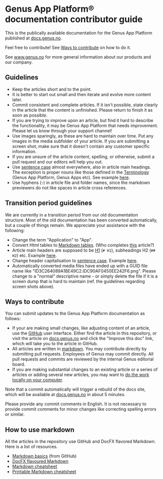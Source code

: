 # Genus App Platform&reg; documentation contributor guide
This is the publically available documentation for the Genus App Platform published at [docs.genus.no](https://docs.genus.no).

Feel free to contribute! See [Ways to contribute](#ways-to-contribute) on how to do it.

See www.genus.no for more general information about our products and our company.

## Guidelines
* Keep the articles short and to the point.
* It is better to start out small and then iterate and evolve more content later.
* Commit consistent and complete articles. If it isn't possible, state clearly in the article that the content is unfinished. Please return to finish it as soon as possible.
* If you are trying to improve upon an article, but find it hard to describe the functionality, it may be Genus App Platform that needs improvement. Please let us know through your support channel!
* Use images sparingly, as these are hard to maintain over time. Put any images in the media subfolder of your article. If you are submitting a screen shot, make sure that it doesn't contain any customer specific information.
* If you are unsure of the article content, spelling, or otherwise, submit a pull request and our editors will help you out.
* Use [sentence case](https://en.wikipedia.org/wiki/Letter_case#Case_styles) almost everywhere, also in article main headings. The exception is proper nouns like those defined in the [Terminology](terminology.md) (Genus App Platform, Genus Apps etc). See example [here](https://github.com/GenusAS/docs/blob/master/developers/installation-and-configuration/system-requirements.md).
* Use hyphens (-) in article file and folder names, since the markdown previewers do not like spaces in article cross references.

## Transition period guidelines
We are currently in a transition period from our old documentation structure. Most of the old documentation has been converted automatically, but a couple of things remain. We appreciate your assistance with the following:
* Change the term "Application" to "App".
* Convert Html tables to [Markdown tables](https://github.com/adam-p/markdown-here/wiki/Markdown-Cheatsheet#tables). (Who completes [this](developers/keyboard-shortcuts.md) article?)
* Article main headers are supposed to be [H1](https://github.com/adam-p/markdown-here/wiki/Markdown-Cheatsheet#headers) (`# H1`), subheadings H2 (`## H2`) etc. Example [here](developers/defining-an-app-model/general-settings/data-sets.md).
* Change header capitalisation to [sentence case](https://en.wikipedia.org/wiki/Letter_case#Case_styles). Example [here](developers/installation-and-configuration/system-requirements.md).
* Automatically converted media files have ended up with a GUID file name like "ID3C264089A1BE49C2.IDC90AF0450EE242F6.png". Please change to a "normal" descriptive name - or simply delete the file if it is a screen dump that is hard to maintain (ref. the guidelines regarding screen shots above).

## Ways to contribute
You can submit updates to the Genus App Platform documentation as follows:
* If your are making small changes, like adjusting content of an article, use the [GitHub](https://github.com/GenusAS/docs) user interface. Either find the article in this repository, or visit the article on [docs.genus.no](https://docs.genus.no) and click the "Improve this doc" link, which will take you to the article in GitHub.
* All articles are written in [markdown](https://en.wikipedia.org/wiki/Markdown). You may contribute directly by submitting pull requests. Employees of Genus may commit directly. All pull requests and commits are reviewed by the internal Genus editorial board.
* If you are making substantial changes to an existing article or a series of articles or adding several new articles, you may want to [do the work locally on your computer](editing-docs-locally.md).

Note that a commit automatically will trigger a rebuild of the docs site, which will be available at [docs.genus.no](https://docs.genus.no) in about 5 minutes.

Please provide any commit comments in English. It is not necessary to provide commit comments for minor changes like correcting spelling errors or similar.

## How to use markdown
All the articles in the repository use GitHub and DocFX flavored Markdown. Here is a list of resources.
* [Markdown basics](https://help.github.com/articles/markdown-basics/) (from GitHub)
* [DocFX flavoured Markdown](https://dotnet.github.io/docfx/spec/docfx_flavored_markdown.html)
* [Markdown cheatsheet](https://github.com/adam-p/markdown-here/wiki/Markdown-Cheatsheet)
* [Printable Markdown cheatsheet](https://guides.github.com/pdfs/markdown-cheatsheet-online.pdf)